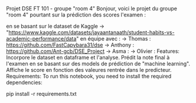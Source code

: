 Projet DSE FT 101 - groupe "room 4"
Bonjour, voici le projet du groupe "room 4" pourtant sur la prédiction des scores l'examen :

en se basant sur le dataset de Kaggle -> "https://www.kaggle.com/datasets/jayaantanaath/student-habits-vs-academic-performance/data"
en équipe avec :
-> Thomas : https://github.com/FastCapybara31/dse
-> Anthony : https://github.com/Ant-gcb/DSE_Project
-> Asma :
-> Olivier :
Features:
Incorpore le dataset en dataframe et l'analyse.
Prédit la note final à l'examen en se basant sur des models de prédiction de "machine learning".
Affiche le score en fonction des valeures rentrée dans le predicteur.
Requirements:
To run this notebook, you need to install the required dependencies:

pip install -r requirements.txt
